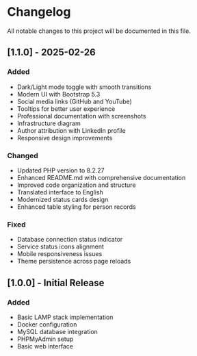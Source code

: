 # Changelog

All notable changes to this project will be documented in this file.

## [1.1.0] - 2025-02-26

### Added
- Dark/Light mode toggle with smooth transitions
- Modern UI with Bootstrap 5.3
- Social media links (GitHub and YouTube)
- Tooltips for better user experience
- Professional documentation with screenshots
- Infrastructure diagram
- Author attribution with LinkedIn profile
- Responsive design improvements

### Changed
- Updated PHP version to 8.2.27
- Enhanced README.md with comprehensive documentation
- Improved code organization and structure
- Translated interface to English
- Modernized status cards design
- Enhanced table styling for person records

### Fixed
- Database connection status indicator
- Service status icons alignment
- Mobile responsiveness issues
- Theme persistence across page reloads

## [1.0.0] - Initial Release

### Added
- Basic LAMP stack implementation
- Docker configuration
- MySQL database integration
- PHPMyAdmin setup
- Basic web interface
